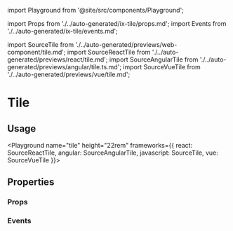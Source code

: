 import Playground from '@site/src/components/Playground';

import Props from './../auto-generated/ix-tile/props.md';
import Events from './../auto-generated/ix-tile/events.md';

import SourceTile from './../auto-generated/previews/web-component/tile.md';
import SourceReactTile from './../auto-generated/previews/react/tile.md';
import SourceAngularTile from './../auto-generated/previews/angular/tile.ts.md';
import SourceVueTile from './../auto-generated/previews/vue/tile.md';

# Tile

## Usage

<Playground
name="tile" height="22rem"
frameworks={{
  react: SourceReactTile,
  angular: SourceAngularTile,
  javascript: SourceTile,
  vue: SourceVueTile
}}>
</Playground>

## Properties

### Props

<Props />

### Events

<Events />
